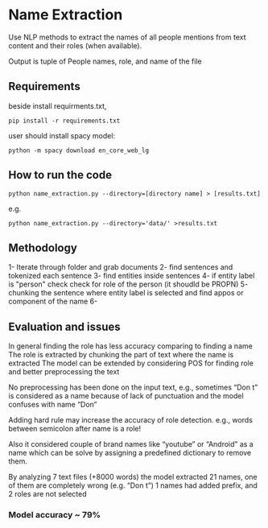 # Name Extraction
Use NLP methods to extract the names of all people mentions from text content and their roles (when available).

Output is tuple of
People names, role, and name of the file


## Requirements

beside install requirments.txt,

    pip install -r requirements.txt
user should install spacy model:

    python -m spacy download en_core_web_lg

## How to run the code

    python name_extraction.py --directory=[directory name] > [results.txt]
e.g.

    python name_extraction.py --directory='data/' >results.txt


## Methodology
1- Iterate through folder and grab documents
2- find sentences and tokenized each sentence
3- find entities inside sentences
4- if entity label is "person" check check for role of the person (it shoudld be PROPN)
5- chunking the sentence where entity label is selected and find appos or component of the name
6-

## Evaluation and issues
In general finding the role has less accuracy comparing to finding a name
The role is extracted by chunking the part of text where the name is extracted
The model can be extended by considering POS for finding role and better preprocessing the text

No preprocessing has been done on the input text,
e.g.,
    sometimes “Don t” is considered as a name because of lack of punctuation and the model confuses with name “Don”

Adding hard rule may increase the accuracy of role detection.
e.g., words between semicolon after name is a role!

Also it considered couple of brand names like “youtube” or “Android” as a name which can be solve by assigning a predefined dictionary to remove them.

By analyzing 7 text files (+8000 words) the model extracted 21 names, one of them are completely wrong (e.g. “Don t”) 1 names had added prefix, and 2 roles are not selected
### Model accuracy ~ 79%



